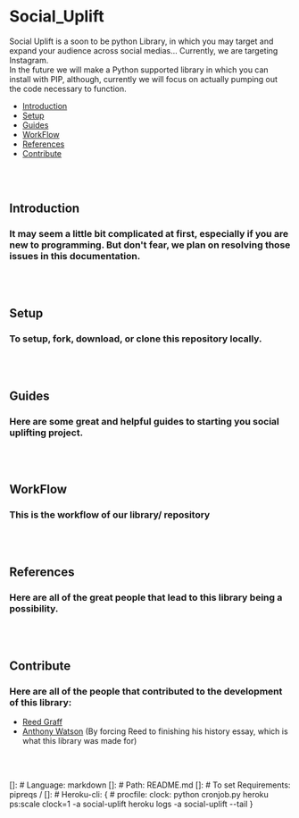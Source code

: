 # Social_Uplift
Social Uplift is a soon to be python Library, in which you may target and expand your audience across social medias... Currently, we are targeting Instagram.<br>
In the future we will make a Python supported library in which you can install with PIP, although, currently we will focus on actually pumping out the code necessary to function.
<ul>
    <li><a href="#Introduction">Introduction</a></li>
    <li><a href="#Setup">Setup</a></li>
    <li><a href="#Guides">Guides</a></li>
    <li><a href="#WorkFlow">WorkFlow</a></li>
    <li><a href="#References">References</a></li>
    <li><a href="#Contribute">Contribute</a></li>
</ul>
<br><br>

## <div id="Introduction">Introduction</div>
### It may seem a little bit complicated at first, especially if you are new to programming. But don't fear, we plan on resolving those issues in this documentation.
<br><br>

## <div id="Setup">Setup</div>
### To setup, fork, download, or clone this repository locally.
<br><br>

## <div id="Guides">Guides</div>
### Here are some great and helpful guides to starting you social uplifting project.
<br><br>

## <div id="WorkFlow">WorkFlow</div>
### This is the workflow of our library/ repository
<br><br>

## <div id="References">References</div>
### Here are all of the great people that lead to this library being a possibility.
<br><br>

## <div id="Contribute">Contribute</div>
### Here are all of the people that contributed to the development of this library:
  
<ul>
    <li><a href="TheReedGraff.com">Reed Graff</a></li>
    <li><a href="TheReedGraff.com">Anthony Watson</a> (By forcing Reed to finishing his history essay, which is what this library was made for)</li>
</ul>
<br><br>

[]: # Language: markdown
[]: # Path: README.md
[]: # To set Requirements: pipreqs /
[]: # Heroku-cli: {
    # procfile: clock: python cronjob.py
    heroku ps:scale clock=1 -a social-uplift
    heroku logs -a social-uplift --tail
}
